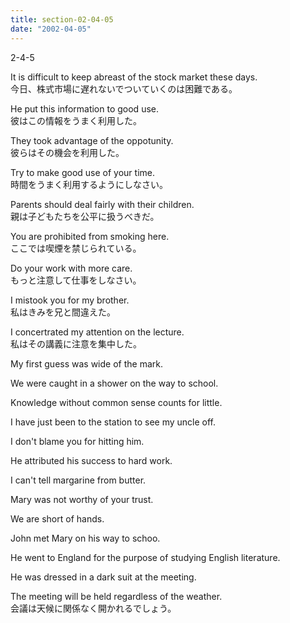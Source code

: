 ```yaml
---
title: section-02-04-05
date: "2002-04-05"
---
```


2-4-5

<!-- end -->

It is difficult to keep abreast of the stock market these days.  
今日、株式市場に遅れないでついていくのは困難である。  

He put this information to good use.  
彼はこの情報をうまく利用した。  

They took advantage of the oppotunity.  
彼らはその機会を利用した。  

Try to make good use of your time.  
時間をうまく利用するようにしなさい。  

Parents should deal fairly with their children.  
親は子どもたちを公平に扱うべきだ。  

You are prohibited from smoking here.  
ここでは喫煙を禁じられている。  

Do your work with more care.  
もっと注意して仕事をしなさい。  

I mistook you for my brother.  
私はきみを兄と間違えた。  

I concertrated my attention on the lecture.  
私はその講義に注意を集中した。  

My first guess was wide of the mark.  


We were caught in a shower on the way to school.  


Knowledge without common sense counts for little.  


I have just been to the station to see my uncle off.  


I don't blame you for hitting him.  


He attributed his success to hard work.  


I can't tell margarine from butter.  


Mary was not worthy of your trust.  


We are short of hands.  


John met Mary on his way to schoo.  


He went to England for the purpose of studying English literature.  


He was dressed in a dark suit at the meeting.  


The meeting will be held regardless of the weather.  
会議は天候に関係なく開かれるでしょう。  


